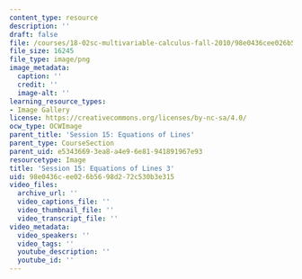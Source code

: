 ```yaml
---
content_type: resource
description: ''
draft: false
file: /courses/18-02sc-multivariable-calculus-fall-2010/98e0436cee026b5698d272c530b3e315_MIT18_02SC_L5Brds_3.png
file_size: 16245
file_type: image/png
image_metadata:
  caption: ''
  credit: ''
  image-alt: ''
learning_resource_types:
- Image Gallery
license: https://creativecommons.org/licenses/by-nc-sa/4.0/
ocw_type: OCWImage
parent_title: 'Session 15: Equations of Lines'
parent_type: CourseSection
parent_uid: e5343669-3ea8-a4e9-6e81-941891967e93
resourcetype: Image
title: 'Session 15: Equations of Lines 3'
uid: 98e0436c-ee02-6b56-98d2-72c530b3e315
video_files:
  archive_url: ''
  video_captions_file: ''
  video_thumbnail_file: ''
  video_transcript_file: ''
video_metadata:
  video_speakers: ''
  video_tags: ''
  youtube_description: ''
  youtube_id: ''
---
```

